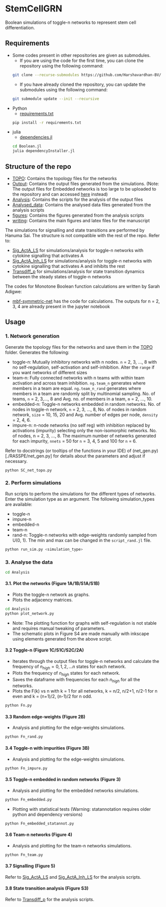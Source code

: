 # StemCellGRN
Boolean simulations of toggle-n networks to represent stem cell differentiation.

## Requirements
- Some codes present in other repositories are given as submodules. 
    - If you are using the code for the first time, you can clone the repository using the following command:
    ```bash
    git clone --recurse-submodules https://github.com/Harshavardhan-BV/StemCellGRN.git
    ```
    - If you have already cloned the repository, you can update the submodules using the following command:
    ```bash
    git submodule update --init --recursive
    ```
- Python 
    - [requirements.txt](./requirements.txt)
    ```bash
    pip install -r requirements.txt
    ```
- julia
    - [dependencies.jl](./dependencies.jl)
    ```bash
    cd Boolean.jl
    julia dependencyInstaller.jl
    ```

## Structure of the repo
- [TOPO](./TOPO): Contains the topology files for the networks
- [Output](./Output): Contains the output files generated from the simulations. (Note: The output files for Embedded networks is too large to be uploaded to the repository and can accessed [here](https://drive.google.com/file/d/1SDYOVoQ6g1Czj7pzK_fXcqQCCpDE8cU2/view?usp=sharing) instead)
- [Analysis](./Analysis): Contains the scripts for the analysis of the output files
- [Analysed_data](./Analysed_data): Contains the analysed data files generated from the analysis scripts
- [figures](./figures): Contains the figures generated from the analysis scripts
- [writing](./writing): Contains the main figures and latex files for the manuscript

The simulations for signalling and state transitions are performed by Hanuma Sai. The structure is not compatible with the rest of the repo. Refer to:
- [Sig_ActA_LS](./Sig_ActA_LS) for simulations/analysis for toggle-n networks with cytokine signalling that activates A
- [Sig_ActA_Inh_LS](./Sig_ActA_LS) for simulations/analysis for toggle-n networks with cytokine signalling that activates A and inhibits the rest
- [Transdiff_p](./Transdiff_p) for simulations/analysis for state transition dynamics between the steady states of toggle-n networks

The codes for Monotone Boolean function calculations are written by Sarah Adigwe:
- [mbf-symmetric-net](./mbf-symmetric-net/) has the code for calculations. The outputs for n = 2, 3, 4 are already present in the jupyter notebook

## Usage
### 1. Network generation
Generate the topology files for the networks and save them in the [TOPO](./TOPO) folder. Generates the following:
- toggle-n: Mutually inhibitory networks with n nodes. `n` = 2, 3, ..., 8 with no self-regulation, self-activation and self-inhibition. Alter the `range` if you want networks of different sizes
- team-n: Fully connected networks with n teams with within team activation and across team inhibition. `ng.team_n` generates where members in a team are equal. `ng.team_n_rand` generates where members in a team are randomly split by multinomial sampling. No. of teams, `n` = 2, 3,..., 8 and Avg. no. of members in a team, `m` = 2, ..., 10.
- embedded-n: Toggle-n networks embedded in random networks. No. of nodes in toggle-n network, `n` = 2, 3, ..., 8, No. of nodes in random network, `size` = 10, 15, 20 and Avg. number of edges per node, `density` = 2, 4, 6.
- impure-n: n-node networks (no self reg) with inhibition replaced by activations (impurity) selecting only the non-isomorphic networks. No. of nodes, n = 2, 3, ..., 8. The maximum number of netwerks generated for each impurity, `nnets` = 50 for `n` = 3, 4, 5 and 100 for `n` = 6. 

Refer to docstrings (or tooltips of the functions in your IDE) of (net_gen.py)[./RASSPE/net_gen.py] for details about the parameters and adjust if necessary.
```bash
python SC_net_topo.py
```

### 2. Perform simulations
Run scripts to perform the simulations for the different types of networks. Enter the simulation type as an argument. The following simulation_types are available:
- toggle-n 
- impure-n
- embedded-n 
- team-n
- rand-n: Toggle-n networks with edge-weights randomly sampled from U(0, 1). The min and max can be changed in the `script_rand.jl` file.
```bash
python run_sim.py <simulation_type>
```

### 3. Analyse the data
```bash
cd Analysis
```
#### 3.1. Plot the networks (Figure 1A/1B/S1A/S1B)
- Plots the toggle-n network as graphs.
- Plots the adjacency matrices.
```bash
cd Analysis
python plot_network.py
```
- Note: The plotting function for graphs with self-regulation is not stable and requires manual tweaking of parameters.
- The schematic plots in Figure S4 are made manually with inkscape using elements generated from the above script.

#### 3.2 Toggle-n (Figure 1C/S1C/S2C/2A)
- Iterates through the output files for toggle-n networks and calculate the frequency of $n_{high} = {0,1,2,...n}$ states for each network. 
- Plots the frequency of $n_{high}$ states for each network. 
- Saves the dataframe with frequencies for each $n_{high}$ for all the networks.
- Plots the F(k) vs n with k = 1 for all networks, k = n/2, n/2+1, n/2-1 for n even and k = (n+1)/2, (n-1)/2 for n odd.
```bash
python Fn.py
```

#### 3.3 Random edge-weights (Figure 2B)
- Analysis and plotting for the edge-weights simulations.
```bash
python Fn_rand.py
```

#### 3.4 Toggle-n with impurities (Figure 3B)
- Analysis and plotting for the edge-weights simulations.
```bash
python Fn_impure.py
```

#### 3.5 Toggle-n embedded in random networks (Figure 3)
- Analysis and plotting for the embedded networks simulations.
```bash
python Fn_embedded.py
```
- Plotting with statistical tests (Warning: statannotation requires older python and dependency versions)
```bash
python Fn_embedded_statannot.py
```

#### 3.6 Team-n networks (Figure 4)
- Analysis and plotting for the team-n networks simulations.
```bash
python Fn_team.py
```

#### 3.7 Signalling (Figure 5)
Refer to [Sig_ActA_LS](./Sig_ActA_LS) and [Sig_ActA_Inh_LS](./Sig_ActA_LS) for the analysis scripts.

#### 3.8 State transition analysis (Figure S3)
Refer to [Transdiff_p](./Transdiff_p) for the analysis scripts.